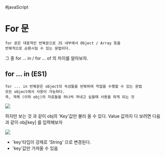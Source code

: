 #javaScript 

# For 문
	for 문은 대표적인 반복문으로 JS 내부에서 Object / Array 등을 
	반복적으로 순환시킬 수 있는 문법이다.

  그 중 for ... in / for ... of 의 차이를 알아보자.
## for ... in  (ES1)
	for ... in 반복문은 object의 속성들을 반복하여 작업을 수행할 수 있는 문법
	모든 object에서 사용이 가능하다.
	즉, 객체 (이하 obj)의 자료들을 하나씩 꺼내고 싶을때 사용을 하게 되는 것
	
![](https://i.imgur.com/16lbkte.png)

하지만 보는 것 과 같이 obj의 'Key'값만 불러 올 수 있다.
Value 값까지 다 보려면 다음과 같이 obj[key] 를 입력해보자

![](https://i.imgur.com/VeEwc8X.png)
- 'key'타입이 강제로 'String' 으로 변경된다.
- 'key'값만 가져올 수 있음
